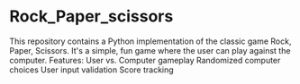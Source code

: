 # Rock_Paper_scissors
This repository contains a Python implementation of the classic game Rock, Paper, Scissors. It's a simple, fun game where the user can play against the computer.  Features: User vs. Computer gameplay Randomized computer choices User input validation Score tracking
